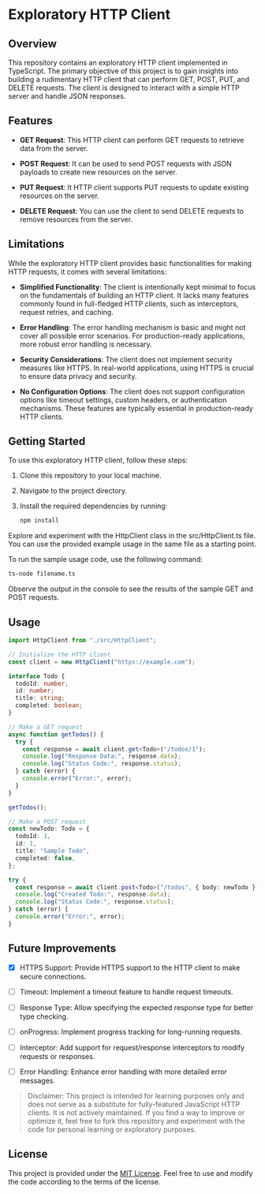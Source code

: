 # Exploratory HTTP Client

## Overview

This repository contains an exploratory HTTP client implemented in TypeScript. The primary objective of this project is to gain insights into building a rudimentary HTTP client that can perform GET, POST, PUT, and DELETE requests. The client is designed to interact with a simple HTTP server and handle JSON responses.

## Features

- **GET Request**: This HTTP client can perform GET requests to retrieve data from the server.

- **POST Request**: It can be used to send POST requests with JSON payloads to create new resources on the server.

- **PUT Request**: It HTTP client supports PUT requests to update existing resources on the server.

- **DELETE Request**: You can use the client to send DELETE requests to remove resources from the server.

## Limitations

While the exploratory HTTP client provides basic functionalities for making HTTP requests, it comes with several limitations:

- **Simplified Functionality**: The client is intentionally kept minimal to focus on the fundamentals of building an HTTP client. It lacks many features commonly found in full-fledged HTTP clients, such as interceptors, request retries, and caching.

- **Error Handling**: The error handling mechanism is basic and might not cover all possible error scenarios. For production-ready applications, more robust error handling is necessary.

- **Security Considerations**: The client does not implement security measures like HTTPS. In real-world applications, using HTTPS is crucial to ensure data privacy and security.

- **No Configuration Options**: The client does not support configuration options like timeout settings, custom headers, or authentication mechanisms. These features are typically essential in production-ready HTTP clients.

## Getting Started

To use this exploratory HTTP client, follow these steps:

1. Clone this repository to your local machine.

2. Navigate to the project directory.

3. Install the required dependencies by running:

   ```bash
   npm install
Explore and experiment with the HttpClient class in the src/HttpClient.ts file. You can use the provided example usage in the same file as a starting point.

To run the sample usage code, use the following command:

```sh
ts-node filename.ts
```
Observe the output in the console to see the results of the sample GET and POST requests.

## Usage

```ts
import HttpClient from "./src/HttpClient";

// Initialize the HTTP client
const client = new HttpClient("https://example.com");

interface Todo {
  todoId: number;
  id: number;
  title: string;
  completed: boolean;
}

// Make a GET request
async function getTodos() {
  try {
    const response = await client.get<Todo>("/todos/1");
    console.log("Response Data:", response.data);
    console.log("Status Code:", response.status);
  } catch (error) {
    console.error("Error:", error);
  }
}

getTodos();

// Make a POST request
const newTodo: Todo = {
  todoId: 1,
  id: 1,
  title: "Sample Todo",
  completed: false,
};

try {
  const response = await client.post<Todo>("/todos", { body: newTodo });
  console.log("Created Todo:", response.data);
  console.log("Status Code:", response.status);
} catch (error) {
  console.error("Error:", error);
}
```

## Future Improvements

 - [x] HTTPS Support: Provide HTTPS support to the HTTP client to make secure connections.

 - [ ] Timeout: Implement a timeout feature to handle request timeouts.

 - [ ] Response Type: Allow specifying the expected response type for better type checking.

 - [ ] onProgress: Implement progress tracking for long-running requests.

 - [ ] Interceptor: Add support for request/response interceptors to modify requests or responses.

 - [ ] Error Handling: Enhance error handling with more detailed error messages.

> Disclaimer: This project is intended for learning purposes only and does not serve as a substitute for fully-featured JavaScript HTTP clients. It is not actively maintained. If you find a way to improve or optimize it, feel free to fork this repository and experiment with the code for personal learning or exploratory purposes.

## License
This project is provided under the [MIT License](/LICENSE.md). Feel free to use and modify the code according to the terms of the license.